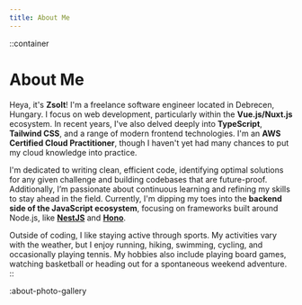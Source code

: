 ```yaml
---
title: About Me
---
```


::container
# About Me

Heya, it's **Zsolt**! I'm a freelance software engineer located in Debrecen, Hungary. I focus on web development, particularly within the **Vue.js/Nuxt.js** ecosystem. In recent years, I've also delved deeply into **TypeScript**, **Tailwind CSS**, and a range of modern frontend technologies. I'm an **AWS Certified Cloud Practitioner**, though I haven't yet had many chances to put my cloud knowledge into practice.

I'm dedicated to writing clean, efficient code, identifying optimal solutions for any given challenge and building codebases that are future-proof. Additionally, I’m passionate about continuous learning and refining my skills to stay ahead in the field. Currently, I'm dipping my toes into the **backend side of the JavaScript ecosystem**, focusing on frameworks built around Node.js, like [**NestJS**](https://nestjs.com/) and [**Hono**](https://hono.dev/).

Outside of coding, I like staying active through sports. My activities vary with the weather, but I enjoy running, hiking, swimming, cycling, and occasionally playing tennis. My hobbies also include playing board games, watching basketball or heading out for a spontaneous weekend adventure.
::

:about-photo-gallery
